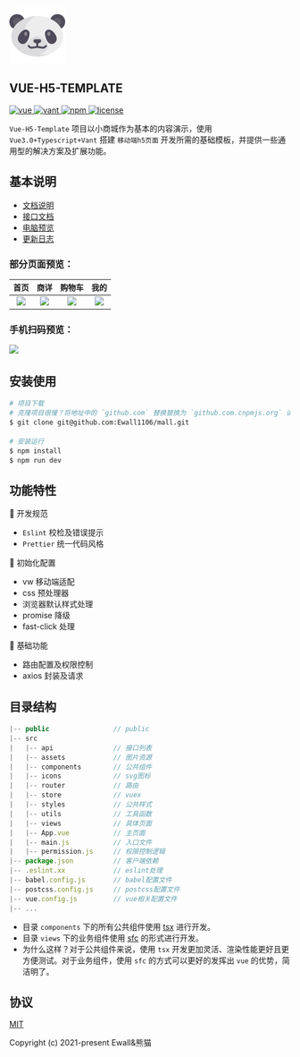 <img width="100" height="100" src="https://raw.githubusercontent.com/Ewall1106/panda-vue-template/master/src/assets/logo.png">

## VUE-H5-TEMPLATE

<p>
  <a href="https://github.com/vuejs/vue">
    <img src="https://img.shields.io/badge/vue-2.6.11-brightgreen.svg" alt="vue">
  </a>
  </a>
    <a href="https://youzan.github.io/vant/#/zh-CN/">
    <img src="https://img.shields.io/badge/vant-2.7.0-brightgreen.svg" alt="vant">
  </a>
  <a href="https://www.npmjs.com/">
    <img src="https://img.shields.io/badge/npm-6.9.0-blue.svg" alt="npm">
  </a>
  <a href="https://github.com/Ewall1106/panda-vue-template/blob/master/LICENSE">
    <img src="https://img.shields.io/github/license/mashape/apistatus.svg" alt="license">
  </a>
</p>

`Vue-H5-Template` 项目以小商城作为基本的内容演示，使用 `Vue3.0+Typescript+Vant` 搭建 `移动端h5页面` 开发所需的基础模板，并提供一些通用型的解决方案及扩展功能。

## 基本说明

- [文档说明](https://docs.xwhx.top/mall)
- [接口文档](https://yapi.xwhx.top)
- [电脑预览](https://mall.xwhx.top)
- [更新日志](https://github.com/Ewall1106/mall/blob/master/changelog.md)

### 部分页面预览：

|                                首页                                 |                                商详                                 |                               购物车                                |                                我的                                 |
| :-----------------------------------------------------------------: | :-----------------------------------------------------------------: | :-----------------------------------------------------------------: | :-----------------------------------------------------------------: |
| <img width="200" src="https://s3.ax1x.com/2021/01/06/sVDeFs.jpg" /> | <img width="200" src="https://s3.ax1x.com/2021/01/06/sV06De.jpg" /> | <img width="200" src="https://s3.ax1x.com/2021/01/06/sV0yuD.jpg" /> | <img width="200" src="https://s3.ax1x.com/2021/01/06/sV0rjO.jpg" /> |

### 手机扫码预览：

<img width="200" class="zoom" src="https://s3.ax1x.com/2021/01/06/sVDlOU.png">

## 安装使用

```bash
# 项目下载
# 克隆项目很慢？将地址中的 `github.com` 替换替换为 `github.com.cnpmjs.org` 试试
$ git clone git@github.com:Ewall1106/mall.git

# 安装运行
$ npm install
$ npm run dev
```

## 功能特性

:hammer: 开发规范

- `Eslint` 校检及错误提示
- `Prettier` 统一代码风格

:hammer: 初始化配置

- vw 移动端适配
- css 预处理器
- 浏览器默认样式处理
- promise 降级
- fast-click 处理

:hammer: 基础功能

- 路由配置及权限控制
- axios 封装及请求

## 目录结构

```js
|-- public                // public
|-- src
|   |-- api               // 接口列表
|   |-- assets            // 图片资源
|   |-- components        // 公共组件
|   |-- icons             // svg图标
|   |-- router            // 路由
|   |-- store             // vuex
|   |-- styles            // 公共样式
|   |-- utils             // 工具函数
|   |-- views             // 具体页面
|   |-- App.vue           // 主页面
|   |-- main.js           // 入口文件
|   |-- permission.js     // 权限控制逻辑
|-- package.json          // 客户端依赖
|-- .eslint.xx            // eslint处理
|-- babel.config.js       // babel配置文件
|-- postcss.config.js     // postcss配置文件
|-- vue.config.js         // vue相关配置文件
|-- ...
```

- 目录 `components` 下的所有公共组件使用 [tsx](https://v3.vuejs.org/guide/render-function.html) 进行开发。
- 目录 `views` 下的业务组件使用 [sfc](https://cn.vuejs.org/v2/guide/single-file-components.html) 的形式进行开发。
- 为什么这样？对于公共组件来说，使用 `tsx` 开发更加灵活、渲染性能更好且更方便测试。对于业务组件，使用 `sfc` 的方式可以更好的发挥出 `vue` 的优势，简洁明了。

## 协议

[MIT](https://github.com/Ewall1106/mall/blob/master/LICENSE)

Copyright (c) 2021-present Ewall&熊猫
